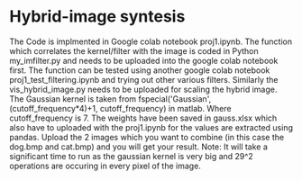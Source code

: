 # Hybrid-image syntesis
The Code is implmented in Google colab notebook proj1.ipynb. The function which correlates the kernel/filter with the image is coded in Python my_imfilter.py and needs to be uploaded into the google colab notebook first. 
The function can be tested using another google colab notebook proj1_test_filtering.ipynb and trying out other various filters.
Similarly the vis_hybrid_image.py needs to be uploaded for scaling the hybrid image. The Gaussian kernel is taken from fspecial('Gaussian', (cutoff_frequency*4)+1, cutoff_frequency) in matlab.
Where cutoff_frequency is 7.
The weights have been saved in gauss.xlsx which also have to uploaded with the proj1.ipynb for the values are extracted using pandas.
Upload the 2 images which you want to combine (in this case the dog.bmp and cat.bmp) and you will get your result.
Note: It will take a significant time to run as the gaussian kernel is very big and 29^2 operations are occuring in every pixel of the image.
